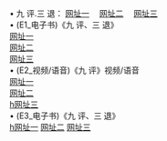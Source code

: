  &#8226; 九 评.三 退：
<a href="http://522.duckdns.org/t/" target="_blank">网址一</a>
　<a href="http://377.ygto.com/v/" target="_blank">网址二</a>
　<a href="http://33.404.mn/tt/" target="_blank">网址三</a>
　<br />
&#8226; (E1_电子书)《九 评、三 退》<br />
  <a href="http://522.duckdns.org/t/" target="_blank">网址一</a><br />
  <a href="http://377.ygto.com/t/" target="_blank">网址二</a><br />
<a href="http://33.404.mn/t/" target="_blank">网址三</a><br />
 &#8226;  (E2_视频/语音)《九 评》视频/语音<br />
  <a href="http://522.duckdns.org/v/" target="_blank">网址一</a><br />
  <a href="http://377.ygto.com/v/" target="_blank">网址二</a><br />
<a href="http://33.404.mn/v/" target="_blank">h网址三</a><br />
 &#8226;  (E3_电子书)《九 评、三 退》<br />
  <a href="http://522.duckdns.org/tt/" target="_blank">h网址一</a>
  <a href="http://377.ygto.com/tt/" target="_blank">网址二</a>
<a href="http://33.404.mn/tt/" target="_blank">网址三</a>
